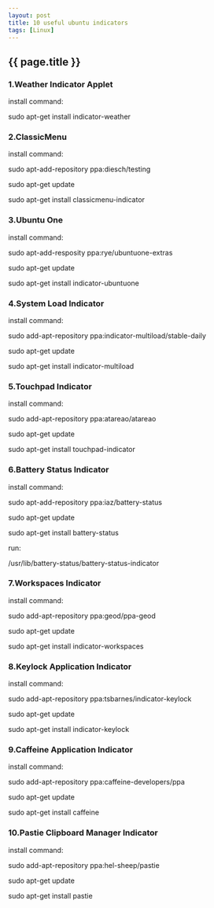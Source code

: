```yaml
---
layout: post
title: 10 useful ubuntu indicators
tags: [Linux]
---
```

<h2> {{ page.title }} </h2>
<h3>1.Weather Indicator Applet</h3>
<p>install command:</p>
<p>sudo apt-get install indicator-weather </p>
<h3>2.ClassicMenu </h3> 
<p>install command:</p>
<p>sudo apt-add-repository ppa:diesch/testing</p>
<p>sudo apt-get update</p>
<p>sudo apt-get install classicmenu-indicator</p>
<h3>3.Ubuntu One</h3>
<p>install command:</p>
<p>sudo apt-add-resposity ppa:rye/ubuntuone-extras</p>
<p>sudo apt-get update</p>
<p>sudo apt-get install indicator-ubuntuone</p>
<h3>4.System Load Indicator</h3>
<p>install command:</p>
<p>sudo add-apt-repository ppa:indicator-multiload/stable-daily</p>
<p>sudo apt-get update</p>
<p>sudo apt-get install indicator-multiload</p>
<h3>5.Touchpad Indicator</h3>
<p>install command:</p>
<p>sudo add-apt-repository ppa:atareao/atareao</p>
<p>sudo apt-get update</p>
<p>sudo apt-get install touchpad-indicator</p>
<h3>6.Battery Status Indicator</h3>
<p>install command:</p>
<p>sudo apt-add-repository ppa:iaz/battery-status</p>
<p>sudo apt-get update</p>
<p>sudo apt-get install battery-status</p>
<p>run:</p>
<p>/usr/lib/battery-status/battery-status-indicator</p>
<h3>7.Workspaces Indicator</h3>
<p>install command:</p>
<p>sudo add-apt-repository ppa:geod/ppa-geod</p>
<p>sudo apt-get update</p>
<p>sudo apt-get install indicator-workspaces</p>
<h3>8.Keylock Application Indicator</h3>
<p>install command:</p>
<p>sudo add-apt-repository ppa:tsbarnes/indicator-keylock</p>
<p>sudo apt-get update</p>
<p>sudo apt-get install indicator-keylock</p>
<h3>9.Caffeine Application Indicator</h3>
<p>install command:</p>
<p>sudo add-apt-repository ppa:caffeine-developers/ppa</p>
<p>sudo apt-get update</p>
<p>sudo apt-get install caffeine</p>
<h3>10.Pastie Clipboard Manager Indicator</h3>
<p>install command:</p>
<p>sudo add-apt-repository ppa:hel-sheep/pastie</p>
<p>sudo apt-get update</p>
<p>sudo apt-get install pastie</p>
